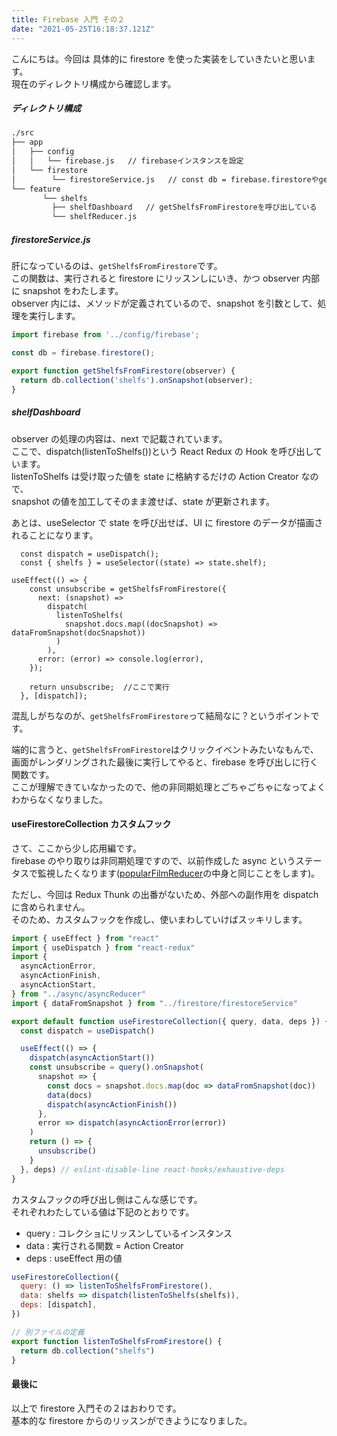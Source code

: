 ```yaml
---
title: Firebase 入門 その２
date: "2021-05-25T16:18:37.121Z"
---
```


こんにちは。今回は 具体的に firestore を使った実装をしていきたいと思います。  
現在のディレクトリ構成から確認します。

##### ディレクトリ構成

```bash
./src
├── app
│   ├── config
│   │   └── firebase.js   // firebaseインスタンスを設定
│   └── firestore
│        └── firestoreService.js   // const db = firebase.firestoreやgetShelfsFromFirestoreを定義
└── feature
       └── shelfs
         ├── shelfDashboard   // getShelfsFromFirestoreを呼び出している
         └── shelfReducer.js
```

##### firestoreService.js

肝になっているのは、`getShelfsFromFirestore`です。  
この関数は、実行されると firestore にリッスンしにいき、かつ observer 内部に snapshot をわたします。  
observer 内には、メソッドが定義されているので、snapshot を引数として、処理を実行します。

```js:title=firestoreService.js
import firebase from '../config/firebase';

const db = firebase.firestore();

export function getShelfsFromFirestore(observer) {
  return db.collection('shelfs').onSnapshot(observer);
}
```

##### shelfDashboard

observer の処理の内容は、next で記載されています。  
ここで、dispatch(listenToShelfs())という React Redux の Hook を呼び出しています。  
listenToShelfs は受け取った値を state に格納するだけの Action Creator なので、  
snapshot の値を加工してそのまま渡せば、state が更新されます。

あとは、useSelector で state を呼び出せば、UI に firestore のデータが描画されることになります。

```js:title=shelfDashboard
  const dispatch = useDispatch();
  const { shelfs } = useSelector((state) => state.shelf);

useEffect(() => {
    const unsubscribe = getShelfsFromFirestore({
      next: (snapshot) =>
        dispatch(
          listenToShelfs(
            snapshot.docs.map((docSnapshot) => dataFromSnapshot(docSnapshot))
          )
        ),
      error: (error) => console.log(error),
    });

    return unsubscribe;  //ここで実行
  }, [dispatch]);
```

混乱しがちなのが、`getShelfsFromFirestore`って結局なに？というポイントです。

端的に言うと、`getShelfsFromFirestore`はクリックイベントみたいなもんで、  
画面がレンダリングされた最後に実行してやると、firebase を呼び出しに行く関数です。  
ここが理解できていなかったので、他の非同期処理とごちゃごちゃになってよくわからなくなりました。

#### useFirestoreCollection カスタムフック

さて、ここから少し応用編です。  
firebase のやり取りは非同期処理ですので、以前作成した async というステータスで監視したくなります([popularFilmReducer](/2021-05-23_tmdb)の中身と同じことをします)。

ただし、今回は Redux Thunk の出番がないため、外部への副作用を dispatch に含められません。  
そのため、カスタムフックを作成し、使いまわしていけばスッキリします。

```js:title=useFirestoreCollection.js
import { useEffect } from "react"
import { useDispatch } from "react-redux"
import {
  asyncActionError,
  asyncActionFinish,
  asyncActionStart,
} from "../async/asyncReducer"
import { dataFromSnapshot } from "../firestore/firestoreService"

export default function useFirestoreCollection({ query, data, deps }) {
  const dispatch = useDispatch()

  useEffect(() => {
    dispatch(asyncActionStart())
    const unsubscribe = query().onSnapshot(
      snapshot => {
        const docs = snapshot.docs.map(doc => dataFromSnapshot(doc))
        data(docs)
        dispatch(asyncActionFinish())
      },
      error => dispatch(asyncActionError(error))
    )
    return () => {
      unsubscribe()
    }
  }, deps) // eslint-disable-line react-hooks/exhaustive-deps
}
```

カスタムフックの呼び出し側はこんな感じです。  
それぞれわたしている値は下記のとおりです。

- query : コレクショにリッスンしているインスタンス
- data : 実行される関数 = Action Creator
- deps : useEffect 用の値

```js
useFirestoreCollection({
  query: () => listenToShelfsFromFirestore(),
  data: shelfs => dispatch(listenToShelfs(shelfs)),
  deps: [dispatch],
})

// 別ファイルの定義
export function listenToShelfsFromFirestore() {
  return db.collection("shelfs")
}
```

#### 最後に

以上で firestore 入門その２はおわりです。  
基本的な firestore からのリッスンができようになりました。
